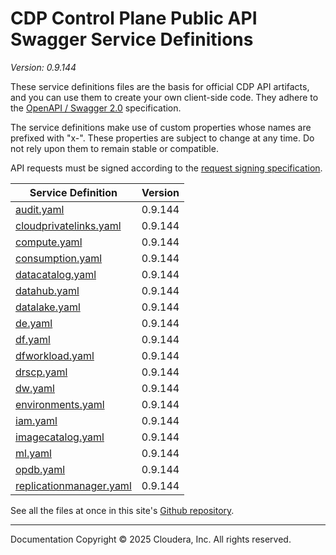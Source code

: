 # CDP Control Plane Public API Swagger Service Definitions

*Version: 0.9.144*

These service definitions files are the basis for official CDP API artifacts,
and you can use them to create your own client-side code. They adhere to the
[OpenAPI / Swagger 2.0](https://swagger.io/specification/v2/) specification.

The service definitions make use of custom properties whose names are prefixed
with "x-". These properties are subject to change at any time. Do not rely upon
them to remain stable or compatible.

API requests must be signed according to the
[request signing specification](request_signing.md).

| Service Definition | Version |
| --- | --- |
| [audit.yaml](./audit.yaml) | 0.9.144 |
| [cloudprivatelinks.yaml](./cloudprivatelinks.yaml) | 0.9.144 |
| [compute.yaml](./compute.yaml) | 0.9.144 |
| [consumption.yaml](./consumption.yaml) | 0.9.144 |
| [datacatalog.yaml](./datacatalog.yaml) | 0.9.144 |
| [datahub.yaml](./datahub.yaml) | 0.9.144 |
| [datalake.yaml](./datalake.yaml) | 0.9.144 |
| [de.yaml](./de.yaml) | 0.9.144 |
| [df.yaml](./df.yaml) | 0.9.144 |
| [dfworkload.yaml](./dfworkload.yaml) | 0.9.144 |
| [drscp.yaml](./drscp.yaml) | 0.9.144 |
| [dw.yaml](./dw.yaml) | 0.9.144 |
| [environments.yaml](./environments.yaml) | 0.9.144 |
| [iam.yaml](./iam.yaml) | 0.9.144 |
| [imagecatalog.yaml](./imagecatalog.yaml) | 0.9.144 |
| [ml.yaml](./ml.yaml) | 0.9.144 |
| [opdb.yaml](./opdb.yaml) | 0.9.144 |
| [replicationmanager.yaml](./replicationmanager.yaml) | 0.9.144 |

See all the files at once in this site's
[Github repository](https://github.com/cloudera/cdp-dev-docs/tree/master/api-docs/swagger).

----

Documentation Copyright © 2025 Cloudera, Inc. All rights reserved.

